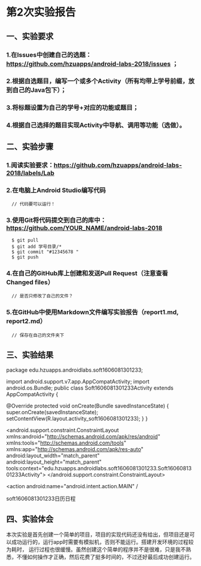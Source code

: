 # 第2次实验报告

## 一、实验要求

### 1.在Issues中创建自己的选题：https://github.com/hzuapps/android-labs-2018/issues ；

### 2.根据自选题目，编写一个或多个Activity（所有均带上学号前缀，放到自己的Java包下）；

### 3.将标题设置为自己的学号+对应的功能或题目；

### 4.根据自己选择的题目实现Activity中导航、调用等功能（选做）。

## 二、实验步骤

### 1.阅读实验要求：https://github.com/hzuapps/android-labs-2018/labels/Lab

### 2.在电脑上Android Studio编写代码
      // 代码要可以运行！
      
### 3.使用Git将代码提交到自己的库中：https://github.com/YOUR_NAME/android-labs-2018
      $ git pull
      $ git add 学号目录/*
      $ git commit "#12345678 "
      $ git push
      
### 4.在自己的GitHub库上创建和发送Pull Request（注意查看Changed files）
      // 是否只修改了自己的文件？
      
### 5.在GitHub中使用Markdown文件编写实验报告（report1.md, report2.md）
      // 保存在自己的文件夹下

## 三、实验结果
package edu.hzuapps.androidlabs.soft1606081301233;

import android.support.v7.app.AppCompatActivity;
import android.os.Bundle;
 public class Soft1606081301233Activity extends AppCompatActivity {

   @Override
   protected void onCreate(Bundle savedInstanceState) {
       super.onCreate(savedInstanceState);
       setContentView(R.layout.activity_soft1606081301233);
   }
}

   <?xml version="1.0" encoding="utf-8"?>
   <android.support.constraint.ConstraintLayout
   xmlns:android="http://schemas.android.com/apk/res/android"
   xmlns:tools="http://schemas.android.com/tools"
   xmlns:app="http://schemas.android.com/apk/res-auto"
   android:layout_width="match_parent"
   android:layout_height="match_parent"
   tools:context="edu.hzuapps.androidlabs.soft1606081301233.Soft1606081301233Activity">
   <TextView
       android:layout_width="wrap_content"
       android:layout_height="wrap_content"
       android:text="Hello World!"
       app:layout_constraintBottom_toBottomOf="parent"
       app:layout_constraintLeft_toLeftOf="parent"
       app:layout_constraintRight_toRightOf="parent"
       app:layout_constraintTop_toTopOf="parent" />
</android.support.constraint.ConstraintLayout>

 <?xml version="1.0" encoding="utf-8"?>
 <manifest xmlns:android="http://schemas.android.com/apk/res/android"
   package="edu.hzuapps.androidlabs.soft1606081301233" >

   <application
       android:allowBackup="true"
       android:icon="@mipmap/ic_launcher"
       android:label="soft1606081301233日历日程"
       android:roundIcon="@mipmap/ic_launcher_round"
       android:supportsRtl="true"
       android:theme="@style/AppTheme" >
       <activity android:name=".Soft1606081301233Activity" >
       <intent-filter>
       <action android:name="android.intent.action.MAIN" /
       <category android:name="android.intent.category.LAUNCHER" />
       </intent-filter>
       </activity>
</application>
</manifest>

<resources><string name="app_name">soft1606081301233日历日程</string> </resources>


## 四、实验体会
本次实验是首先创建一个简单的项目，项目的实现代码还没有给出，但项目还是可以成功运行的，运行app时需要有模拟机，否则不能运行。搭建开发环境的过程较为耗时，
运行过程也很缓慢。虽然创建这个简单的程序并不是很难，只是我不熟悉，不懂如何操作才正确，然后花费了挺多时间的，不过还好最后成功创建运行。